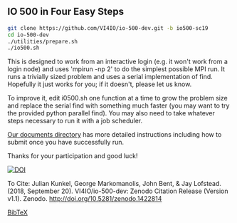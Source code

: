 ## IO 500 in Four Easy Steps

```bash
git clone https://github.com/VI4IO/io-500-dev.git -b io500-sc19
cd io-500-dev
./utilities/prepare.sh
./io500.sh
```

This is designed to work from an interactive login (e.g. it won't work from a login node) and uses 'mpirun -np 2' to do the simplest possible MPI run.  It runs a trivially sized problem and uses a serial implementation of find.  Hopefully it just works for you; if it doesn't, please let us know.

To improve it, edit i0500.sh one function at a time to grow the problem size and replace the serial find with something much faster (you may want to try the provided python parallel find). You may also need to take whatever steps necessary to run it with a job scheduler. 

[Our documents directory](https://github.com/VI4IO/io-500-dev/tree/master/doc) has more detailed instructions including how to submit once you have successfully run.

Thanks for your participation and good luck!  

[![DOI](https://zenodo.org/badge/DOI/10.5281/zenodo.1422814.svg)](https://doi.org/10.5281/zenodo.1422814)

To Cite:
Julian Kunkel, George Markomanolis, John Bent, & Jay Lofstead. (2018, September 20). VI4IO/io-500-dev: Zenodo Citation Release (Version v1.1). Zenodo. http://doi.org/10.5281/zenodo.1422814

[BibTeX](doc/io500.bib)
